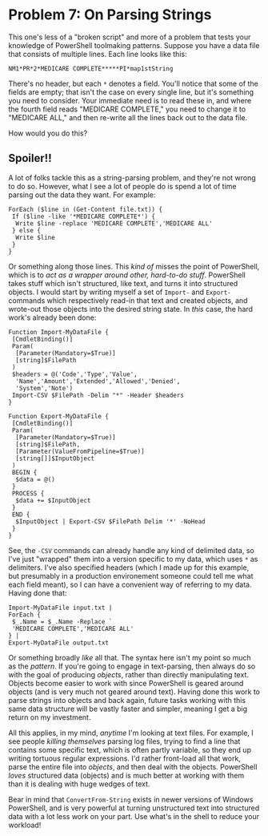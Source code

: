 # Problem 7: On Parsing Strings
This one's less of a "broken script" and more of a problem that tests your knowledge of PowerShell toolmaking patterns. Suppose you have a data file that consists of multiple lines. Each line looks like this:

```
NM1*PR*2*MEDICARE COMPLETE*****PI*map1stString
```

There's no header, but each `*` denotes a field. You'll notice that some of the fields are empty; that isn't the case on every single line, but it's something you need to consider. Your immediate need is to read these in, and where the fourth field reads "MEDICARE COMPLETE," you need to change it to "MEDICARE ALL," and then re-write all the lines back out to the data file. 

How would you do this?

## Spoiler!!
A lot of folks tackle this as a string-parsing problem, and they're not wrong to do so. However, what I see a lot of people do is spend a lot of time parsing out the data they want. For example:

```
ForEach ($line in (Get-Content file.txt)) {
 If ($line -like '*MEDICARE COMPLETE*') {
  Write $line -replace 'MEDICARE COMPLETE','MEDICARE ALL'
 } else {
  Write $line
 }
}
```
 
Or something along those lines. This _kind of_ misses the point of PowerShell, which is to _act as a wrapper around other, hard-to-do stuff_. PowerShell takes stuff which isn't structured, like text, and turns it into structured objects. I would start by writing myself a set of `Import-` and `Export-` commands which respectively read-in that text and created objects, and wrote-out those objects into the desired string state. In _this_ case, the hard work's already been done:

```
Function Import-MyDataFile {
 [CmdletBinding()]
 Param(
  [Parameter(Mandatory=$True)]
  [string]$FilePath
 )
 $headers = @('Code','Type','Value',
  'Name','Amount','Extended','Allowed','Denied',
  'System','Note')
 Import-CSV $FilePath -Delim "*" -Header $headers
}

Function Export-MyDataFile {
 [CmdletBinding()]
 Param(
  [Parameter(Mandatory=$True)]
  [string]$FilePath,
  [Parameter(ValueFromPipeline=$True)]
  [string[]]$InputObject
 )
 BEGIN {
  $data = @()
 }
 PROCESS {
  $data += $InputObject
 }
 END {
  $InputObject | Export-CSV $FilePath Delim '*' -NoHead
 }
}
```

See, the `-CSV` commands can already handle any kind of delimited data, so I've just "wrapped" them into a version specific to my data, which uses `*` as delimiters.  I've also specified headers (which I made up for this example, but presumably in a production environement someone could tell me what each field meant), so I can have a convenient way of referring to my data. Having done that:

```
Import-MyDataFile input.txt |
ForEach {
 $_.Name = $_.Name -Replace `
 'MEDICARE COMPLETE','MEDICARE ALL'
} |
Export-MyDataFile output.txt
```

Or something broadly _like_ all that. The syntax here isn't my point so much as the _pattern_. If you're going to engage in text-parsing, then always do so with the goal of producing _objects_, rather than directly manipulating text. Objects become easier to work with since PowerShell is geared around objects (and is very much not geared around text). Having done this work to parse strings into objects and back again, future tasks working with this same data structure will be vastly faster and simpler, meaning I get a big return on my investment.

All this applies, in my mind, _anytime_ I'm looking at text files. For example, I see people _killing themselves_ parsing log files, trying to find a line that contains some specific text, which is often partly variable, so they end up writing tortuous regular expressions. I'd rather front-load all that work, parse the entire file into _objects_, and then deal with the objects. PowerShell _loves_ structured data (objects) and is much better at working with them than it is dealing with huge wedges of text.

Bear in mind that `ConvertFrom-String` exists in newer versions of Windows PowerShell, and is very powerful at turning unstructured text into structured data with a lot less work on your part. Use what's in the shell to reduce your workload!

